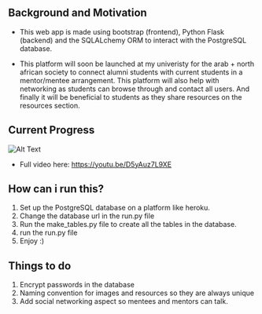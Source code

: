 Background and Motivation
------

- This web app is made using bootstrap (frontend), Python Flask (backend) and the SQLALchemy ORM to interact with the PostgreSQL database.

- This platform will soon be launched at my univeristy for the arab + north african society to connect alumni students with current students in a mentor/mentee arrangement. This platform will also help with networking as students can browse through and contact all users. And finally it will be beneficial to students as they share resources on the resources section.


Current Progress
----------------

![Alt Text](https://media.giphy.com/media/UuBfDAFwDeHlqLeNpT/giphy.gif)

- Full video here: https://youtu.be/D5yAuz7L9XE

How can i run this?
-----

1) Set up the PostgreSQL database on a platform like heroku.
2) Change the database url in the run.py file
3) Run the make_tables.py file to create all the tables in the database.
4) run the run.py file
5) Enjoy :)


Things to do
------------
1) Encrypt passwords in the database
2) Naming convention for images and resources so they are always unique  
3) Add social networking aspect so mentees and mentors can talk.
